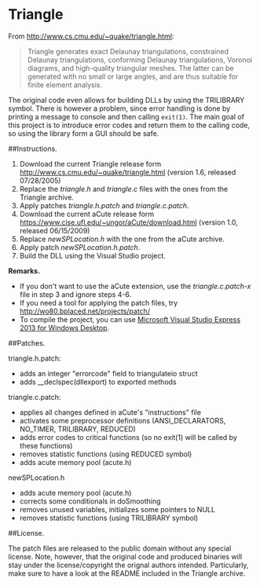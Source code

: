 Triangle
========

From http://www.cs.cmu.edu/~quake/triangle.html:
> Triangle generates exact Delaunay triangulations, constrained Delaunay triangulations, conforming Delaunay triangulations, Voronoi diagrams, and high-quality triangular meshes. The latter can be generated with no small or large angles, and are thus suitable for finite element analysis.

The original code even allows for building DLLs by using the TRILIBRARY symbol. There is however a problem, since error handling is done by printing a message to console and then calling ```exit(1)```. The main goal of this project is to introduce error codes and return them to the calling code, so using the library form a GUI should be safe.

##Instructions.

1. Download the current Triangle release form http://www.cs.cmu.edu/~quake/triangle.html (version 1.6, released 07/28/2005)
2. Replace the *triangle.h* and *triangle.c* files with the ones from the Triangle archive.
3. Apply patches *triangle.h.patch* and *triangle.c.patch*.
4. Download the current aCute release form https://www.cise.ufl.edu/~ungor/aCute/download.html (version 1.0, released 06/15/2009)
5. Replace *newSPLocation.h* with the one from the aCute archive.
6. Apply patch *newSPLocation.h.patch*.
7. Build the DLL using the Visual Studio project.

**Remarks.**
 - If you don't want to use the aCute extension, use the *triangle.c.patch-x* file in step 3 and ignore steps 4-6.
 - If you need a tool for applying the patch files, try http://wo80.bplaced.net/projects/patch/
 - To compile the project, you can use [Microsoft Visual Studio Express 2013 for Windows Desktop](http://www.visualstudio.com/downloads/download-visual-studio-vs#d-express-windows-desktop).

##Patches.

triangle.h.patch:
 - adds an integer "errorcode" field to triangulateio struct
 - adds __declspec(dllexport) to exported methods
 
triangle.c.patch:
 - applies all changes defined in aCute's "instructions" file
 - activates some preprocessor definitions (ANSI_DECLARATORS, NO_TIMER, TRILIBRARY, REDUCED)
 - adds error codes to critical functions (so no exit(1) will be called by these functions)
 - removes statistic functions (using REDUCED symbol)
 - adds acute memory pool (acute.h)
 
newSPLocation.h
 - adds acute memory pool (acute.h)
 - corrects some conditionals in doSmoothing
 - removes unused variables, initializes some pointers to NULL
 - removes statistic functions (using TRILIBRARY symbol)

##License.

The patch files are released to the public domain without any special license. Note, however, that the original code and produced binaries will stay under the license/copyright the orignal authors intended. Particularly, make sure to have a look at the README included in the Triangle archive.
